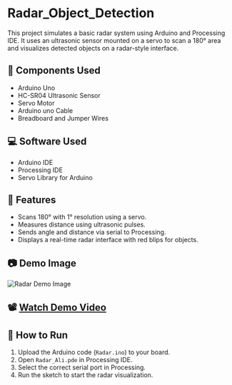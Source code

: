 # Radar_Object_Detection

This project simulates a basic radar system using Arduino and Processing IDE. It uses an ultrasonic sensor mounted on a servo to scan a 180° area and visualizes detected objects on a radar-style interface.

## 🧰 Components Used
- Arduino Uno
- HC-SR04 Ultrasonic Sensor
- Servo Motor
- Arduino uno Cable
- Breadboard and Jumper Wires

## 💻 Software Used
- Arduino IDE
- Processing IDE
- Servo Library for Arduino

## 🚀 Features
- Scans 180° with 1° resolution using a servo.
- Measures distance using ultrasonic pulses.
- Sends angle and distance via serial to Processing.
- Displays a real-time radar interface with red blips for objects.

## 📷 Demo Image
![Radar Demo Image](Radar-Object-Detection/Images/radar2.jpg)
## 📽️ [Watch Demo Video](https://drive.google.com/file/d/1gGQ3WZd-kdcZeF58dnj2iXMMFxcitkBx/view)


## 📂 How to Run
1. Upload the Arduino code (`Radar.ino`) to your board.
2. Open `Radar_Ali.pde` in Processing IDE.
3. Select the correct serial port in Processing.
4. Run the sketch to start the radar visualization.


